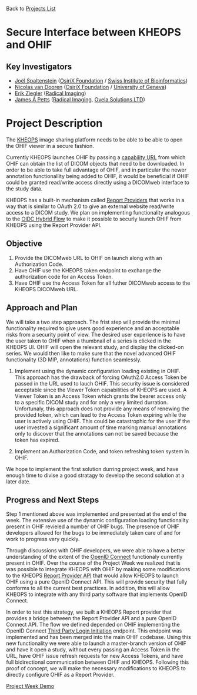 Back to [Projects List](../../README.md#ProjectsList)

# Secure Interface between KHEOPS and OHIF

## Key Investigators

- [Joël Spaltenstein][spalte] ([OsiriX Foundation][OsiriXFoundation] / [Swiss Institute of Bioinformatics][sib])
- [Nicolas van Dooren][nicolas] ([OsiriX Foundation][OsiriXFoundation] / [University of Geneva][unige])
- [Erik Ziegler][erik] ([Radical Imaging][radical])
- [James A Petts][james] ([Radical Imaging][radical], [Ovela Solutions LTD][OvelaSolutions])

# Project Description

The [KHEOPS](https://www.kheops.online) image sharing platform needs to be able to be able to open the OHIF viewer in a secure
fashion.

Currently KHEOPS launches OHIF by passing a [capability URL](https://www.w3.org/TR/capability-urls/) from which OHIF can
obtain the list of DICOM objects that need to be downloaded. In order to be able to take full advantage of OHIF, and in
particular the newer annotation functionallity being added to OHIF, it would be beneficial if OHIF could be granted read/write
access directly using a DICOMweb interface to the study data.

KHEOPS has a built-in mechanism called [Report Providers](https://github.com/OsiriX-Foundation/KheopsAuthorization/wiki/Report-Providers-API)
that works in a way that is similar to OAuth 2.0 to give an external website read/write access to a DICOM study. We plan on
implementing functionality analogous to the [OIDC Hybrid Flow](https://openid.net/specs/openid-connect-core-1_0.html#HybridFlowAuth)
to make it possible to securly launch OHIF from KHEOPS using the Report Provider API.

<!-- Add a short paragraph describing the project. -->

## Objective



<!-- Describe here WHAT you would like to achieve (what you will have as end result). -->

1. Provide the DICOMweb URL to OHIF on launch along with an Authorization Code.
2. Have OHIF use the KHEOPS token endpoint to exchange the authorization code for an Access Token.
3. Have OHIF use the Access Token for all futher DICOMweb access to the KHEOPS DICOMweb URL.

## Approach and Plan

We will take a two step approach. The frist step will provide the minimal functionality required to give users good experience and an acceptable risks from a security point of view. The desired user experience is to have the user taken to OHIF when a thumbnail of a series is clicked in the KHEOPS UI. OHIF will open the relevant study, and display the clicked-on series. We would then like to make sure that the novel advanced OHIF functionality (3D MIP, annotations) function seamlessly.

1. Implement using the dynamic configuration loading existing in OHIF. This approach has the drawback of forcing OAuth2.0 Access Token be passed in the URL used to lauch OHIF. This security issue is considered acceptable since the Viewer Token capabilities of KHEOPS are used. A Viewer Token is an Access Token which grants the bearer access only to a specific DICOM study and for only a very limited durration. Unfortunaly, this approach does not provide any means of renewing the provided token, which can lead to the Access Token expiring while the user is actively using OHIF. This could be catastrophic for the user if the user invested a significant amount of time marking manual annotations only to discover that the annotations can not be saved because the token has expired.

2. Implement an Authorization Code, and token refreshing token system in OHIF.

We hope to implement the first solution durring project week, and have enough time to divise a good stratagy to develop the second solution at a later date.

## Progress and Next Steps

Step 1 mentioned above was implemented and presented at the end of the week. The extensive use of the dynamic configuration loading functionality present in OHIF revieled a number of OHIF bugs. The presence of OHIF developers allowed for the bugs to be immediately taken care of and for work to progress very quickly.

Through discussions with OHIF developers, we were able to have a better understanding of the extent of the [OpenID Connect](https://openid.net/connect/) functionaly currently present in OHIF. Over the course of the Project Week we realized that is was possible to integrate KHEOPS with OHIF by making some modifications to the KHEOPS [Report Provider API](https://github.com/OsiriX-Foundation/KheopsAuthorization/wiki/Report-Providers-API) that would allow KHEOPS to launch OHIF using a pure OpenID Connect API. This will provide security that fully conforms to all the current best practices. In addition, this will allow KHEOPS to integrate with any third party software that implements OpenID Connect.

In order to test this strategy, we built a KHEOPS Report provider that provides a bridge between the Report Provider API and a pure OpenID Connect API. The flow we defined depended on OHIF implementing the OpenID Connect [Third Party Login Initiation](https://openid.net/specs/openid-connect-core-1_0.html#ThirdPartyInitiatedLogin) endpoint. This endpoint was implemented and has been merged into the main OHIF codebase. Using this new functionality we were able to launch a master-branch version of OHIF and have it open a study, without every passing an Access Token in the URL, have OHIF issue refresh requests for new Access Tokens, and have full bidirectional communication between OHIF and KHEOPS. Following this proof of concept, we will make the necessary modifications to KHEOPS to directly configure OHIF as a Report Provider.

[Project Week Demo](https://demo.kheops.online/view/Ez4otjNCUgcgSIyMaeGlLs)

[radical]: http://radicalimaging.com/
[erik]: https://github.com/swederik
[james]: https://github.com/jamesapetts
[OvelaSolutions]: https://www.ovelasolutions.com
[spalte]: https://github.com/spalte
[nicolas]: https://github.com/nicolasvandooren
[OsiriXFoundation]: https://github.com/OsiriX-Foundation
[sib]: https://www.sib.swiss
[unige]: https://www.unige.ch
